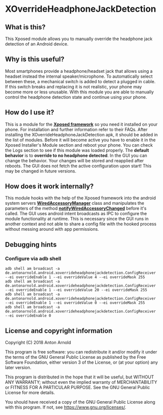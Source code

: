 # XOverrideHeadphoneJackDetection

## What is this?
This Xposed module allows you to manually override the headphone jack detection of an Android device.

## Why is this useful?
Most smartphones provide a headphone/headset jack that allows using a headset instead the internal speaker/microphone.
To automatically select between these, a mechanical switch is added to detect a plugged in cable.
If this switch breaks and replacing it is not realistic, your phone may become more or less unusable.
With this module you are able to manually control the headphone detection state and continue using your phone.

## How do I use it?
This is a module for the
[**Xposed framework**](https://forum.xda-developers.com/xposed/xposed-installer-versions-changelog-t2714053)
so you need it installed on your phone. For installation and further information refer to their FAQs.
After installing the XOverrideHeadphoneJackDetection apk, it should be added in the list of modules.
Before it will become active you have to enable it in the Xposed Installer's Module section and reboot your phone.
You can check the Logs section to see if this module was loaded properly.
The **default behavior** is to **override to no headphone detected**.
In the GUI you can change the behavior. Your changes will be stored and reapplied after reboots.
The GUI does not fetch the active configuration upon start! This may be changed in future versions.

## How does it work internally?
This module hooks with the help of the Xposed framework into the android system servers
[**WiredAccessoryManager**](https://github.com/LineageOS/android_frameworks_base/blob/staging/lineage-15.1/services/core/java/com/android/server/WiredAccessoryManager.java)
class and manipulates the parameters of the method
[**notifyWiredAccessoryChanged**](https://github.com/LineageOS/android_frameworks_base/blob/staging/lineage-15.1/services/core/java/com/android/server/WiredAccessoryManager.java#L122)
before it's called.
The GUI uses android intent broadcasts as IPC to configure the module functionality at runtime.
This is necessary since the GUI runs in another context and not able to share a config file with the hooked process without messing around with app permissions.

## Debugging hints
### Configure via adb shell
```
adb shell am broadcast -a de.antonarnold.android.xoverrideheadphonejackdetection.ConfigReceiver --ei overrideEnable 1 --ei overrideValue 4 --ei overrideMask 255
adb shell am broadcast -a de.antonarnold.android.xoverrideheadphonejackdetection.ConfigReceiver --ei overrideEnable 1 --ei overrideValue 20 --ei overrideMask 255
adb shell am broadcast -a de.antonarnold.android.xoverrideheadphonejackdetection.ConfigReceiver --ei overrideEnable 1 --ei overrideValue 0 --ei overrideMask 255
adb shell am broadcast -a de.antonarnold.android.xoverrideheadphonejackdetection.ConfigReceiver --ei overrideEnable 0
```

## License and copyright information
Copyright (C) 2018  Anton Arnold

This program is free software: you can redistribute it and/or modify
it under the terms of the GNU General Public License as published by
the Free Software Foundation, either version 3 of the License, or
(at your option) any later version.

This program is distributed in the hope that it will be useful,
but WITHOUT ANY WARRANTY; without even the implied warranty of
MERCHANTABILITY or FITNESS FOR A PARTICULAR PURPOSE.  See the
GNU General Public License for more details.

You should have received a copy of the GNU General Public License
along with this program.  If not, see <https://www.gnu.org/licenses/>.